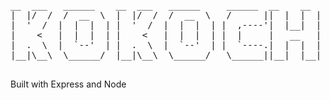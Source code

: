 <pre>
__  ___   ______    __  ___   ______     ______  __    __       ___   .___________.
|  |/  /  /  __  \  |  |/  /  /  __  \   /      ||  |  |  |     /   \  |           |
|  '  /  |  |  |  | |  '  /  |  |  |  | |  ,----'|  |__|  |    /  ^  \ `---|  |----`
|    <   |  |  |  | |    <   |  |  |  | |  |     |   __   |   /  /_\  \    |  |
|  .  \  |  `--'  | |  .  \  |  `--'  | |  `----.|  |  |  |  /  _____  \   |  |
|__|\__\  \______/  |__|\__\  \______/   \______||__|  |__| /__/     \__\  |__|

</pre>

Built with Express and Node
